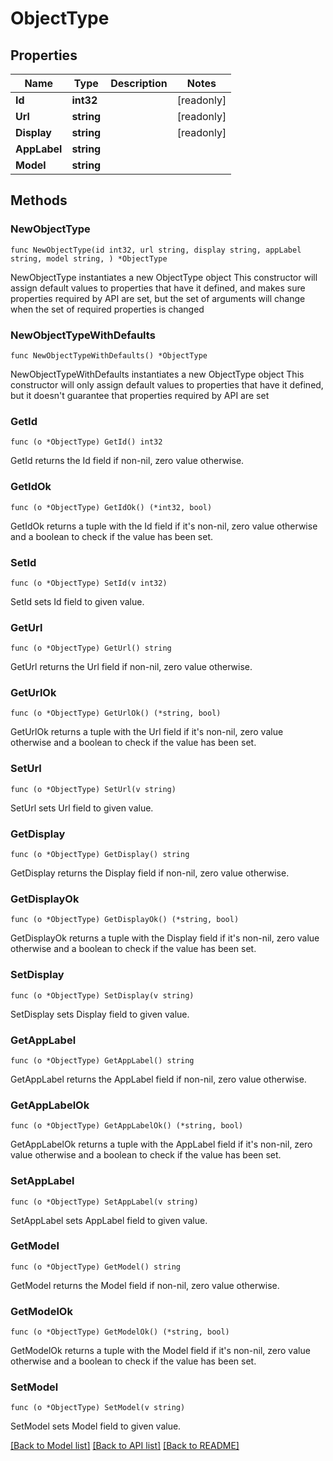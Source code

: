# ObjectType

## Properties

Name | Type | Description | Notes
------------ | ------------- | ------------- | -------------
**Id** | **int32** |  | [readonly] 
**Url** | **string** |  | [readonly] 
**Display** | **string** |  | [readonly] 
**AppLabel** | **string** |  | 
**Model** | **string** |  | 

## Methods

### NewObjectType

`func NewObjectType(id int32, url string, display string, appLabel string, model string, ) *ObjectType`

NewObjectType instantiates a new ObjectType object
This constructor will assign default values to properties that have it defined,
and makes sure properties required by API are set, but the set of arguments
will change when the set of required properties is changed

### NewObjectTypeWithDefaults

`func NewObjectTypeWithDefaults() *ObjectType`

NewObjectTypeWithDefaults instantiates a new ObjectType object
This constructor will only assign default values to properties that have it defined,
but it doesn't guarantee that properties required by API are set

### GetId

`func (o *ObjectType) GetId() int32`

GetId returns the Id field if non-nil, zero value otherwise.

### GetIdOk

`func (o *ObjectType) GetIdOk() (*int32, bool)`

GetIdOk returns a tuple with the Id field if it's non-nil, zero value otherwise
and a boolean to check if the value has been set.

### SetId

`func (o *ObjectType) SetId(v int32)`

SetId sets Id field to given value.


### GetUrl

`func (o *ObjectType) GetUrl() string`

GetUrl returns the Url field if non-nil, zero value otherwise.

### GetUrlOk

`func (o *ObjectType) GetUrlOk() (*string, bool)`

GetUrlOk returns a tuple with the Url field if it's non-nil, zero value otherwise
and a boolean to check if the value has been set.

### SetUrl

`func (o *ObjectType) SetUrl(v string)`

SetUrl sets Url field to given value.


### GetDisplay

`func (o *ObjectType) GetDisplay() string`

GetDisplay returns the Display field if non-nil, zero value otherwise.

### GetDisplayOk

`func (o *ObjectType) GetDisplayOk() (*string, bool)`

GetDisplayOk returns a tuple with the Display field if it's non-nil, zero value otherwise
and a boolean to check if the value has been set.

### SetDisplay

`func (o *ObjectType) SetDisplay(v string)`

SetDisplay sets Display field to given value.


### GetAppLabel

`func (o *ObjectType) GetAppLabel() string`

GetAppLabel returns the AppLabel field if non-nil, zero value otherwise.

### GetAppLabelOk

`func (o *ObjectType) GetAppLabelOk() (*string, bool)`

GetAppLabelOk returns a tuple with the AppLabel field if it's non-nil, zero value otherwise
and a boolean to check if the value has been set.

### SetAppLabel

`func (o *ObjectType) SetAppLabel(v string)`

SetAppLabel sets AppLabel field to given value.


### GetModel

`func (o *ObjectType) GetModel() string`

GetModel returns the Model field if non-nil, zero value otherwise.

### GetModelOk

`func (o *ObjectType) GetModelOk() (*string, bool)`

GetModelOk returns a tuple with the Model field if it's non-nil, zero value otherwise
and a boolean to check if the value has been set.

### SetModel

`func (o *ObjectType) SetModel(v string)`

SetModel sets Model field to given value.



[[Back to Model list]](../README.md#documentation-for-models) [[Back to API list]](../README.md#documentation-for-api-endpoints) [[Back to README]](../README.md)


